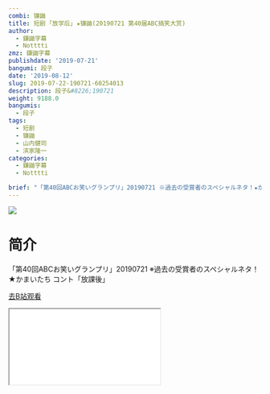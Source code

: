 ```yaml
---
combi: 镰鼬
title: 短剧 ｢放学后｣ ★镰鼬(20190721 第40届ABC搞笑大赏)
author:
  - 鎌鼬字幕
  - Notttti
zmz: 鎌鼬字幕
publishdate: '2019-07-21'
bangumi: 段子
date: '2019-08-12'
slug: 2019-07-22-190721-60254013
description: 段子&#8226;190721
weight: 9188.0
bangumis:
  - 段子
tags:
  - 短剧
  - 镰鼬
  - 山内健司
  - 滨家隆一
categories:
  - 鎌鼬字幕
  - Notttti

brief: "「第40回ABCお笑いグランプリ」20190721 ※過去の受賞者のスペシャルネタ！★かまいたち コント「放課後」"
---
```

![](https://raw.githubusercontent.com/tcgriffith/owaraisite/master/static/tmpimg/5556cb3e340d59be1c74797b153d30dacd454447.jpg.480.jpg)
# 简介  
「第40回ABCお笑いグランプリ」20190721 
※過去の受賞者のスペシャルネタ！★かまいたち コント「放課後」  

[去B站观看](https://www.bilibili.com/video/av60254013/)
<div class ="resp-container"><iframe class="testiframe" src="//player.bilibili.com/player.html?aid=60254013"", scrolling="no", allowfullscreen="true" > </iframe></div> 
